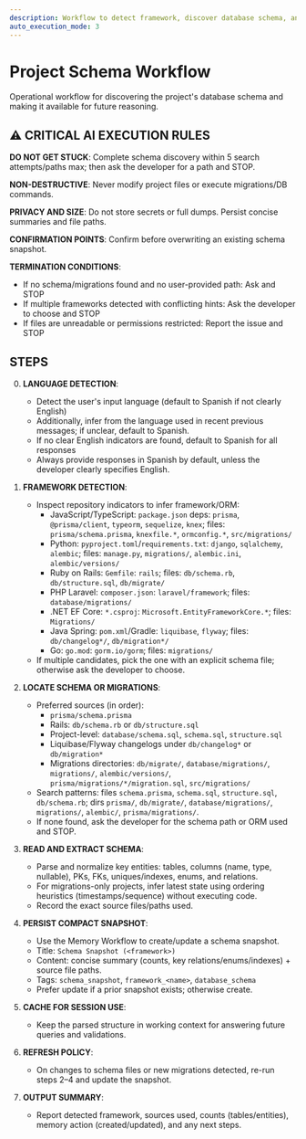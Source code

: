```yaml
---
description: Workflow to detect framework, discover database schema, and persist a compact schema snapshot
auto_execution_mode: 3
---
```


# Project Schema Workflow

Operational workflow for discovering the project's database schema and making it available for future reasoning.

## ⚠️ CRITICAL AI EXECUTION RULES

**DO NOT GET STUCK**: Complete schema discovery within 5 search attempts/paths max; then ask the developer for a path and STOP.

**NON-DESTRUCTIVE**: Never modify project files or execute migrations/DB commands.

**PRIVACY AND SIZE**: Do not store secrets or full dumps. Persist concise summaries and file paths.

**CONFIRMATION POINTS**: Confirm before overwriting an existing schema snapshot.

**TERMINATION CONDITIONS**:
- If no schema/migrations found and no user-provided path: Ask and STOP
- If multiple frameworks detected with conflicting hints: Ask the developer to choose and STOP
- If files are unreadable or permissions restricted: Report the issue and STOP

## STEPS

0. **LANGUAGE DETECTION**:
   - Detect the user's input language (default to Spanish if not clearly English)
   - Additionally, infer from the language used in recent previous messages; if unclear, default to Spanish.
   - If no clear English indicators are found, default to Spanish for all responses
   - Always provide responses in Spanish by default, unless the developer clearly specifies English.

1. **FRAMEWORK DETECTION**:
   - Inspect repository indicators to infer framework/ORM:
     - JavaScript/TypeScript: `package.json` deps: `prisma`, `@prisma/client`, `typeorm`, `sequelize`, `knex`; files: `prisma/schema.prisma`, `knexfile.*`, `ormconfig.*`, `src/migrations/`
     - Python: `pyproject.toml`/`requirements.txt`: `django`, `sqlalchemy`, `alembic`; files: `manage.py`, `migrations/`, `alembic.ini`, `alembic/versions/`
     - Ruby on Rails: `Gemfile`: `rails`; files: `db/schema.rb`, `db/structure.sql`, `db/migrate/`
     - PHP Laravel: `composer.json`: `laravel/framework`; files: `database/migrations/`
     - .NET EF Core: `*.csproj`: `Microsoft.EntityFrameworkCore.*`; files: `Migrations/`
     - Java Spring: `pom.xml`/Gradle: `liquibase`, `flyway`; files: `db/changelog*/`, `db/migration*/`
     - Go: `go.mod`: `gorm.io/gorm`; files: `migrations/`
   - If multiple candidates, pick the one with an explicit schema file; otherwise ask the developer to choose.

2. **LOCATE SCHEMA OR MIGRATIONS**:
   - Preferred sources (in order):
     - `prisma/schema.prisma`
     - Rails: `db/schema.rb` or `db/structure.sql`
     - Project-level: `database/schema.sql`, `schema.sql`, `structure.sql`
     - Liquibase/Flyway changelogs under `db/changelog*` or `db/migration*`
     - Migrations directories: `db/migrate/`, `database/migrations/`, `migrations/`, `alembic/versions/`, `prisma/migrations/*/migration.sql`, `src/migrations/`
   - Search patterns: files `schema.prisma`, `schema.sql`, `structure.sql`, `db/schema.rb`; dirs `prisma/`, `db/migrate/`, `database/migrations/`, `migrations/`, `alembic/`, `prisma/migrations/`.
   - If none found, ask the developer for the schema path or ORM used and STOP.

3. **READ AND EXTRACT SCHEMA**:
   - Parse and normalize key entities: tables, columns (name, type, nullable), PKs, FKs, uniques/indexes, enums, and relations.
   - For migrations-only projects, infer latest state using ordering heuristics (timestamps/sequence) without executing code.
   - Record the exact source files/paths used.

4. **PERSIST COMPACT SNAPSHOT**:
   - Use the Memory Workflow to create/update a schema snapshot.
   - Title: `Schema Snapshot (<framework>)`
   - Content: concise summary (counts, key relations/enums/indexes) + source file paths.
   - Tags: `schema_snapshot`, `framework_<name>`, `database_schema`
   - Prefer update if a prior snapshot exists; otherwise create.

5. **CACHE FOR SESSION USE**:
   - Keep the parsed structure in working context for answering future queries and validations.

6. **REFRESH POLICY**:
   - On changes to schema files or new migrations detected, re-run steps 2–4 and update the snapshot.

7. **OUTPUT SUMMARY**:
   - Report detected framework, sources used, counts (tables/entities), memory action (created/updated), and any next steps.
